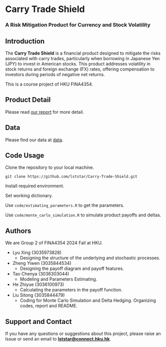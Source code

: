 # Carry Trade Shield

### A Risk Mitigation Product for Currency and Stock Volatility

## Introduction

The **Carry Trade Shield** is a financial product designed to mitigate the risks associated with carry trades, particularly when borrowing in Japanese Yen (JPY) to invest in American stocks. This product addresses volatility in stock returns and foreign exchange (FX) rates, offering compensation to investors during periods of negative net returns.

This is a course project of HKU FINA4354.

## Product Detail

Please read [our report](report.pdf) for more detail.

## Data

Please find our data at [data](data/).

## Code Usage

Clone the repository to your local machine.

```
git clone https://github.com/lststar/Carry-Trade-Shield.git
```

Install required environment.

Set working dictionary.

Use `code/estimating_parameters.R` to get the parameters.

Use `code/monte_carlo_simulation.R` to simulate product payoffs and deltas.

## Authors

We are Group 2 of FINA4354 2024 Fall at HKU.

- Lyu Xing (3035973828)
    - Designing the structure of the underlying and stochastic processes.
- Zheng Yiwen (3035844534)
    - Designing the payoff diagram and payoff features. 
- Tao Chenya (3036303044)
    - Modeling and Parameters Estimating.
- He Zhiyue (3036100973)
    - Calculating the parameters in the payoff function.
- Liu Sitong (3035844479)
    - Coding for Monte Carlo Simulation and Delta Hedging. Organizing codes, report and README.

## Support and Contact

If you have any questions or suggestions about this project, please raise an Issue or send an email to **lststar@connect.hku.hk**.